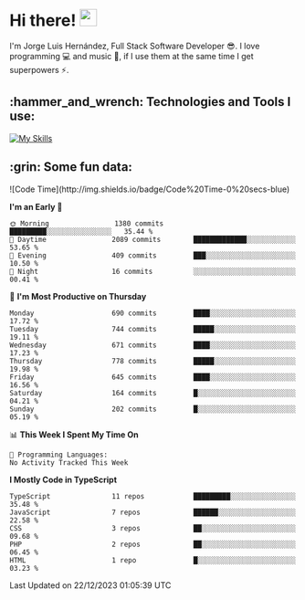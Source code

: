 <h1 align="left">
 <abc>
  <br>Hi there! <img src="https://user-images.githubusercontent.com/42378118/110234147-e3259600-7f4e-11eb-95be-0c4047144dea.gif" width="30"><br>
 </abc>
</h1>

I'm Jorge Luis Hernández, Full Stack Software Developer :sunglasses:. I love programming :computer: and music :musical_score:, if I use them at the same time I get superpowers :zap:. 


<h2 align="left">:hammer_and_wrench: Technologies and Tools I use:</h2>

[![My Skills](https://skillicons.dev/icons?i=js,ts,html,css,py,vue,react,next,nest,postgres,mysql)](https://skillicons.dev)

<h2 align="left">:grin: Some fun data:</h2>
<!--START_SECTION:waka-->
![Code Time](http://img.shields.io/badge/Code%20Time-0%20secs-blue)

**I'm an Early 🐤** 

```text
🌞 Morning                1380 commits        █████████░░░░░░░░░░░░░░░░   35.44 % 
🌆 Daytime                2089 commits        █████████████░░░░░░░░░░░░   53.65 % 
🌃 Evening                409 commits         ███░░░░░░░░░░░░░░░░░░░░░░   10.50 % 
🌙 Night                  16 commits          ░░░░░░░░░░░░░░░░░░░░░░░░░   00.41 % 
```
📅 **I'm Most Productive on Thursday** 

```text
Monday                   690 commits         ████░░░░░░░░░░░░░░░░░░░░░   17.72 % 
Tuesday                  744 commits         █████░░░░░░░░░░░░░░░░░░░░   19.11 % 
Wednesday                671 commits         ████░░░░░░░░░░░░░░░░░░░░░   17.23 % 
Thursday                 778 commits         █████░░░░░░░░░░░░░░░░░░░░   19.98 % 
Friday                   645 commits         ████░░░░░░░░░░░░░░░░░░░░░   16.56 % 
Saturday                 164 commits         █░░░░░░░░░░░░░░░░░░░░░░░░   04.21 % 
Sunday                   202 commits         █░░░░░░░░░░░░░░░░░░░░░░░░   05.19 % 
```


📊 **This Week I Spent My Time On** 

```text
💬 Programming Languages: 
No Activity Tracked This Week
```

**I Mostly Code in TypeScript** 

```text
TypeScript               11 repos            █████████░░░░░░░░░░░░░░░░   35.48 % 
JavaScript               7 repos             ██████░░░░░░░░░░░░░░░░░░░   22.58 % 
CSS                      3 repos             ██░░░░░░░░░░░░░░░░░░░░░░░   09.68 % 
PHP                      2 repos             ██░░░░░░░░░░░░░░░░░░░░░░░   06.45 % 
HTML                     1 repo              █░░░░░░░░░░░░░░░░░░░░░░░░   03.23 % 
```




 Last Updated on 22/12/2023 01:05:39 UTC
<!--END_SECTION:waka-->
